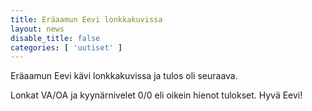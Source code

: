 ```yaml
---
title: Eräaamun Eevi lonkkakuvissa
layout: news
disable_title: false
categories: [ 'uutiset' ]
---
```


Eräaamun Eevi kävi lonkkakuvissa ja tulos oli seuraava.

Lonkat VA/OA ja kyynärnivelet 0/0 eli oikein hienot tulokset. Hyvä Eevi!